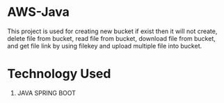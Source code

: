 # AWS-Java

This project is used for creating new bucket if exist then it will not create, delete file from bucket, read file from bucket, download file from bucket, and get file link by using filekey and upload multiple file into bucket.

# Technology Used

1. JAVA SPRING BOOT
